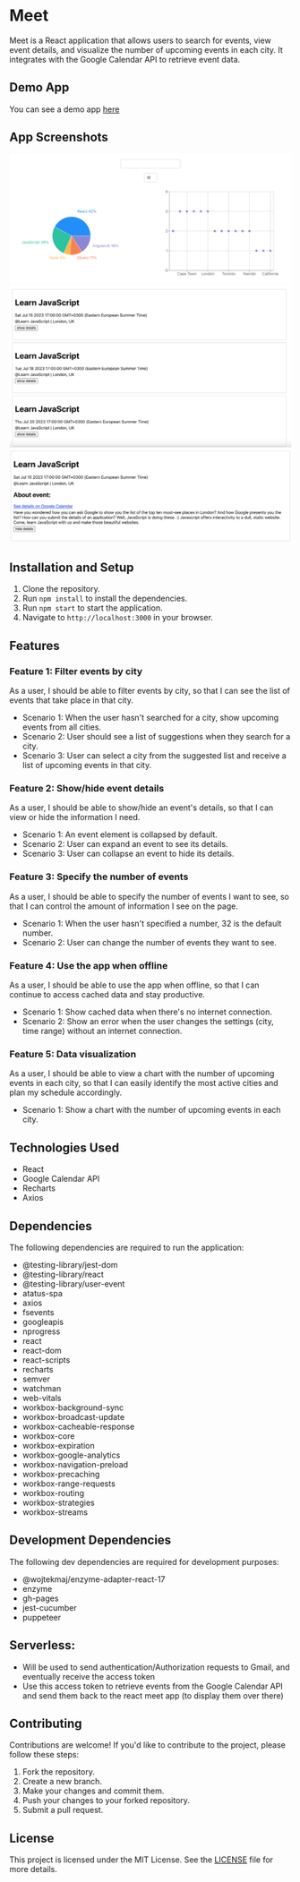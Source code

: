# Meet

Meet is a React application that allows users to search for events, view event details, and visualize the number of upcoming events in each city. It integrates with the Google Calendar API to retrieve event data.

## Demo App

You can see a demo app [here](https://leapapadopoulos.github.io/meet/)

## App Screenshots

![Charts](demo_screen1.png)
![London_Events](demo_screen2.png)
![Event_Details](demo_screen3.png)

## Installation and Setup

1. Clone the repository.
2. Run `npm install` to install the dependencies.
3. Run `npm start` to start the application.
4. Navigate to `http://localhost:3000` in your browser.

## Features

### Feature 1: Filter events by city

As a user, I should be able to filter events by city, so that I can see the list of events that take place in that city.

- Scenario 1: When the user hasn't searched for a city, show upcoming events from all cities.
- Scenario 2: User should see a list of suggestions when they search for a city.
- Scenario 3: User can select a city from the suggested list and receive a list of upcoming events in that city.

### Feature 2: Show/hide event details

As a user, I should be able to show/hide an event's details, so that I can view or hide the information I need.

- Scenario 1: An event element is collapsed by default.
- Scenario 2: User can expand an event to see its details.
- Scenario 3: User can collapse an event to hide its details.

### Feature 3: Specify the number of events

As a user, I should be able to specify the number of events I want to see, so that I can control the amount of information I see on the page.

- Scenario 1: When the user hasn't specified a number, 32 is the default number.
- Scenario 2: User can change the number of events they want to see.

### Feature 4: Use the app when offline

As a user, I should be able to use the app when offline, so that I can continue to access cached data and stay productive.

- Scenario 1: Show cached data when there's no internet connection.
- Scenario 2: Show an error when the user changes the settings (city, time range) without an internet connection.

### Feature 5: Data visualization

As a user, I should be able to view a chart with the number of upcoming events in each city, so that I can easily identify the most active cities and plan my schedule accordingly.

- Scenario 1: Show a chart with the number of upcoming events in each city.

## Technologies Used

- React
- Google Calendar API
- Recharts
- Axios

## Dependencies

The following dependencies are required to run the application:

- @testing-library/jest-dom
- @testing-library/react
- @testing-library/user-event
- atatus-spa
- axios
- fsevents
- googleapis
- nprogress
- react
- react-dom
- react-scripts
- recharts
- semver
- watchman
- web-vitals
- workbox-background-sync
- workbox-broadcast-update
- workbox-cacheable-response
- workbox-core
- workbox-expiration
- workbox-google-analytics
- workbox-navigation-preload
- workbox-precaching
- workbox-range-requests
- workbox-routing
- workbox-strategies
- workbox-streams

## Development Dependencies

The following dev dependencies are required for development purposes:

- @wojtekmaj/enzyme-adapter-react-17
- enzyme
- gh-pages
- jest-cucumber
- puppeteer

## Serverless:

- Will be used to send authentication/Authorization requests to Gmail, and eventually receive the access token
- Use this access token to retrieve events from the Google Calendar API and send them back to the react meet app (to display them over there)

## Contributing

Contributions are welcome! If you'd like to contribute to the project, please follow these steps:

1. Fork the repository.
2. Create a new branch.
3. Make your changes and commit them.
4. Push your changes to your forked repository.
5. Submit a pull request.

## License

This project is licensed under the MIT License. See the [LICENSE](LICENSE) file for more details.
